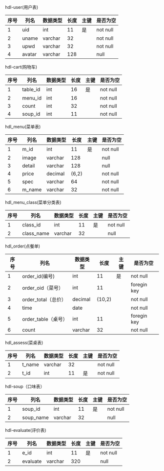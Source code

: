 hdl-user(用户表)

| 序号 | 列名   | 数据类型 | 长度 | 主键 | 是否为空  |
| ---- | ------ | -------- | ---- | ---- | --------- |
| 1    | uid    | int      | 11   | 是   | not  null |
| 2    | uname  | varchar  | 32   |      | not  null |
| 3    | upwd   | varchar  | 32   |      | not  null |
| 4    | avatar | varchar  | 128  |      | null      |

 

hdl-cart(购物车)

| 序号 | 列名     | 数据类型 | 长度 | 主键 | 是否为空  |
| ---- | -------- | -------- | ---- | ---- | --------- |
| 1    | table_id | int      | 16   | 是   | not  null |
| 2    | menu_id  | int      | 16   |      | not  null |
| 3    | count    | int      | 32   |      | not  null |
| 4    | soup_id  | int      | 11   |      | not  null |

 

hdl_menu(菜单表)

| 序号 | 列名   | 数据类型 | 长度  | 主键 | 是否为空  |
| ---- | ------ | -------- | ----- | ---- | --------- |
| 1    | m_id   | int      | 11    | 是   | not  null |
| 2    | image  | varchar  | 128   |      | null      |
| 3    | detail | varchar  | 128   |      | null      |
| 4    | price  | decimal  | (6,2) |      | not  null |
| 5    | spec   | varchar  | 64    |      | not  null |
| 6    | m_name | varchar  | 32    |      | not  null |

 

hdl_menu_class(菜单分类表)

| 序号 | 列名       | 数据类型 | 长度 | 主键 | 是否为空  |
| ---- | ---------- | -------- | ---- | ---- | --------- |
| 1    | class_id   | int      | 11   | 是   | not  null |
| 2    | class_name | varchar  | 32   |      | null      |

 

hdl_order(点餐单)

| 序号 | 列名                | 数据类型 | 长度   | 主键 | 是否为空     |
| ---- | ------------------- | -------- | ------ | ---- | ------------ |
| 1    | order_id(编号)      | int      | 11     | 是   | not  null    |
| 2    | order_oid（菜号）   | int      | 11     |      | foregin  key |
| 3    | order_total（总价） | decimal  | (10,2) |      | not  null    |
| 4    | time                | date     |        |      | not  null    |
| 5    | order_table（桌号） | int      | 11     |      | foregin  key |
| 6    | count               | varchar  | 32     |      | not null     |

 

hdl_assess(菜桌表)

| 序号 | 列名   | 数据类型 | 长度 | 主键 | 是否为空  |
| ---- | ------ | -------- | ---- | ---- | --------- |
| 1    | t_name | varchar  | 32   |      | not  null |
| 2    | t_id   | int      | 11   | 是   | not  null |

 

hdl-soup（口味表）

| 序号 | 列名      | 数据类型 | 长度 | 主键 | 是否为空  |
| ---- | --------- | -------- | ---- | ---- | --------- |
| 1    | soup_id   | int      | 11   | 是   | not  null |
| 2    | soup_name | varchar  | 32   |      | null      |

 

 

hdl-evaluate(评价表)

| 序号 | 列名     | 数据类型 | 长度 | 主键 | 是否为空  |
| ---- | -------- | -------- | ---- | ---- | --------- |
| 1    | e_id     | int      | 11   | 是   | not  null |
| 2    | evaluate | varchar  | 320  |      | null      |

 